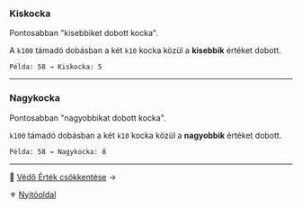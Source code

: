 ### Kiskocka

Pontosabban "kisebbiket dobott kocka".

A `k100` támadó dobásban a két `k10` kocka közül a **kisebbik** értéket dobott.

`Példa: 58 → Kiskocka: 5`

---
### Nagykocka

Pontosabban "nagyobbikat dobott kocka".

`k100` támadó dobásban a két `k10` kocka közül a **nagyobbik** értéket dobott.

`Példa: 58 → Nagykocka: 8`


---

🔗 [Védő Érték csökkentése](063_03_vedo_ertek_csokkentese.md) →

⚜️ [Nyitóoldal](start.md)